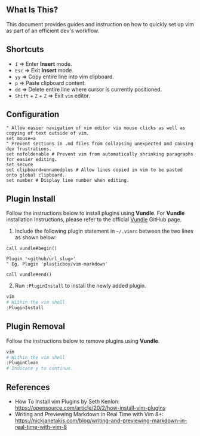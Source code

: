 ## **What Is This?**

This document provides guides and instruction on how to quickly set up vim as part of an efficient dev's workflow.

## **Shortcuts**

- `i` => Enter **Insert** mode.
- `Esc` => Exit **Insert** mode.
- `yy` => Copy entire line into vim clipboard.
- `p` => Paste clipboard content.
- `dd` => Delete entire line where cursor is currently positioned. 
- `Shift` + `Z` + `Z` => Exit `vim` editor.
 

## **Configuration**

```.vimrc
" Allow easier navigation of vim editor via mouse clicks as well as copying of text outside of vim.
set mouse=a
" Prevent sections in .md files from collapsing unexpected and causing dev frustrations.
set nofoldenable # Prevent vim from automatically shrinking paragraphs for easier editing.
set secure
set clipboard=unnamedplus # Allow lines copied in vim to be pasted onto global clipboard.
set number # Display line number when editing.
```

## **Plugin Install**
Follow the instructions below to install plugins using **Vundle**. For **Vundle** installation instructions, please refer to the official [Vundle](https://github.com/VundleVim/Vundle.vim#quick-start) GitHub page.

1. Include the following plugin statement in `~/.vimrc` between the two lines as shown below:

```vimrc
call vundle#begin()

Plugin '<github/url_slug>'
" Eg. Plugin 'plasticboy/vim-markdown'

call vundle#end()
```

2. Run `:PluginInstall` to install the newly added plugin.

```bash
vim
# Within the vim shell
:PluginInstall
```

## **Plugin Removal**
Follow the instructions below to remove plugins using **Vundle**.

```bash
vim
# Within the vim shell
:PluginClean
# Indicate y to continue.
```

## **References**

- How To Install vim Plugins by Seth Kenlon: https://opensource.com/article/20/2/how-install-vim-plugins
- Writing and Previewing Markdown in Real Time with Vim 8+: https://nickjanetakis.com/blog/writing-and-previewing-markdown-in-real-time-with-vim-8

